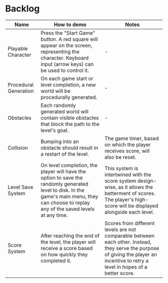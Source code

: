 # Backlog

| Name | How to demo | Notes |
| ---- | --- | --- |
| Playable Character | Press the "Start Game" button. A red square will appear on the screen, representing the character. Keyboard input (arrow keys) can be used to control it. | - | 
| Procedural Generation | On each game start or level completion, a new world will be procedurally generated. | - |
| Obstacles | Each randomly generated world will contain visible obstacles that block the path to the level's goal. | - |
| Collision | Bumping into an obstacle should result in a restart of the level. | The game timer, based on which the player receives score, will also be reset. |
| Level Save System | On level completion, the player will have the option to save the randomly generated level to disk. In the game's main menu, they can choose to replay any of the saved levels at any time. | This system is intertwined with the score system design-wise, as it allows the betterment of scores. The player's high-score will be displayed alongside each level. |
| Score System | After reaching the end of the level, the player will receive a score based on how quickly they completed it. | Scores from different levels are not comparable between each other. Instead, they serve the purpose of giving the player an incentive to retry a level in hopes of a better score. |
